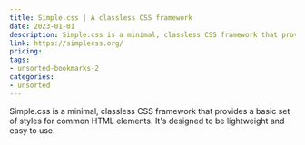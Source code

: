 ```yaml
---
title: Simple.css | A classless CSS framework
date: 2023-01-01
description: Simple.css is a minimal, classless CSS framework that provides a basic set of styles for common HTML elements. It's designed to be lightweight and easy to use.
link: https://simplecss.org/
pricing: 
tags: 
- unsorted-bookmarks-2 
categories: 
- unsorted 
---
```


Simple.css is a minimal, classless CSS framework that provides a basic set of styles for common HTML elements. It's designed to be lightweight and easy to use.